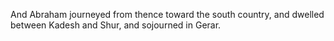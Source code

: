 And Abraham journeyed from thence toward the south country, and dwelled between Kadesh and Shur, and sojourned in Gerar.
